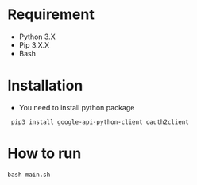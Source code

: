 # Requirement

- Python 3.X
- Pip 3.X.X
- Bash

# Installation

- You need to install python package
```
 pip3 install google-api-python-client oauth2client
```

# How to run

```
bash main.sh
```
